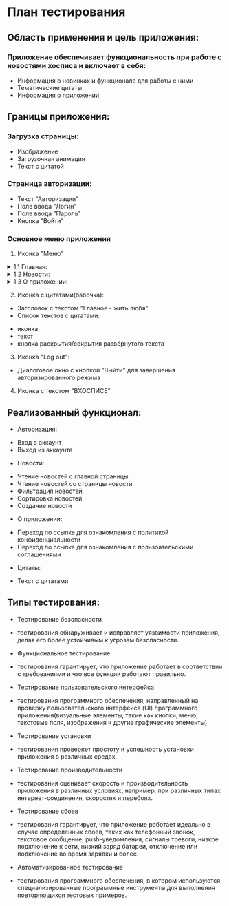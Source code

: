 # План тестирования

 ## Область применения и цель приложения:

  ### Приложение обеспечивает функциональность при работе с новостями хосписа и включает в себя:

 - Информация о новинках и функционале для работы с ними
 - Тематические цитаты
 - Информация о приложении

 ## Границы приложения:

  ### Загрузка страницы:

  * Изображение
  * Загрузочная анимация
  * Текст с цитатой

  ### Страница авторизации:

  * Текст "Авторизация"
  * Поле ввода "Логин"
  * Поле ввода "Пароль"
  * Кнопка "Войти"

  ### Основное меню приложения

  1. Иконка "Меню"
<details>
 <summary> 1.1 Главная: </summary>

   * Текст "Новости"
   * Стрелка открытия/закрытия блока новостей
   * Новости с тематическими иконками
   * Стрелка для открытия текста с новостью
   * Тab "Все новости" переходит на страницу "Новости"
</details>
<details>
 <summary> 1.2 Новости: </summary>

   * Текст "Новости"
   * Кнопка сортировки новостей
   * Кнопка "Фильтровать новости":

     1. Текст "Фильтровать новости"
     2. Поле выбора "Категория" с категориями 
     3. Поле выбора даты1 в формате ДД.ММ.ГГГГ:
     
      - диалоговое окно календарь с текущей датой
      - кнопки выбора месяца
      - календарь с датами
      - кнопка "отмена"
      - кнопка "ок"
     
     4. Поле выбора даты2 в формате ДД.ММ.ГГГГ:
     
      - диалоговое окно календарь с текущей датой
      - кнопки выбора месяца
      - календарь с датами
      - кнопка "отмена"
      - кнопка "ок"
     
     5. Кнопка "Фильтровать"
     
     6. Кнопка "Отмена"
     
   * Кнопка "Создать/Редактировать":

     1. Список новостей:
     
      - иконка
      - заголовок
      - дата публикации
      - дата создания
      - автор
      - статус
      - кнопка "Удаления"(корзина)
      - кнопка внесения изменений
      - кнопка раскрытия доп информации
     2. Текст "Панель управления" 
     3. Кнопка "Сортировка"
     4. Кнопка "Фильтрация":
      - поле "Категория" с выпадающим списком
      - поле с выбором даты1
      - поле с выбором даты2
      - чекбокс "Активна"
      - чекбокс "Не активна"
      - кнопка "Фильтровать"
      - кнопка "Отмена"
     5. Кнопка "Создание новости":
      - поле выбора "Категория" с выпадающим списком
      - поле "Заголовок"
      - поле "Дата публикации"
      - поле "Время"
      - поле "Описание"
      - тумблер "Активна"
      - кнопка "Сохранить"
      - кнопка "Отмена":
        - диалоговое окно с текстом
        - кнопка "Отмена"
        - кнопка "Ок"
</details>
<details>
 <summary> 1.3 О приложении: </summary>

  * Кнопка возврата на шаг назад
  * Номер версии приложения
  * Текст "политика конфиденциальности" с ссылкой для перехода
  * Текст "пользовательское соглашение" с ссылкой для перехода

</details> 

 2. Иконка с цитатами(бабочка):
  * Заголовок с текстом "Главное - жить любя"
  * Список текстов с цитатами:
   - иконка   
   - текст
   - кнопка раскрытия/сокрытия развёрнутого текста
   
 3. Иконка "Log out":
  * Диалоговое окно с кнопкой "Выйти" для завершения авторизированного режима

 4. Иконка с текстом "ВХОСПИСЕ"


 ## Реализованный функционал:
 * Авторизация:
  - Вход в аккаунт
  - Выход из аккаунта
 * Новости:
  - Чтение новостей с главной страницы
  - Чтение новостей со страницы новости
  - Фильтрация новостей
  - Сортировка новостей
  - Создание новости
 * О приложении:
  - Переход по ссылке для ознакомления с политикой конфиденциальности
  - Переход по ссылке для ознакомления с пользоательскими соглашениями
 * Цитаты:
  - Текст с цитатами

 ## Типы тестирования:
 * Тестирование безопасности 
  - тестирования обнаруживает и исправляет уязвимости приложения, делая его более устойчивым к угрозам безопасности.
 * Функциональное тестирование
  - тестирования гарантирует, что приложение работает в соответствии с требованиями и что все функции работают правильно.
 * Тестирование пользовательского интерфейса 
  - тестирования программного обеспечения, направленный на проверку пользовательского интерфейса (UI) программного приложения(визуальные элементы, такие как кнопки, меню, текстовые поля, изображения и другие графические элементы)
 * Тестирование установки 
  - тестирования проверяет простоту и успешность установки приложения в различных средах.
 * Тестирование производительности 
  - тестирования оценивает скорость и производительность приложения в различных условиях, например, при различных типах интернет-соединения, скоростях и перебоях.
 * Тестирование сбоев 
  - тестирования гарантирует, что приложение работает идеально в случае определенных сбоев, таких как телефонный звонок, текстовое сообщение, push-уведомления, сигналы тревоги, низкое подключение к сети, низкий заряд батареи, отключение или подключение во время зарядки и более.
 * Автоматизированное тестирование
  - тестирования программного обеспечения, в котором используются специализированные программные инструменты для выполнения повторяющихся тестовых примеров.
